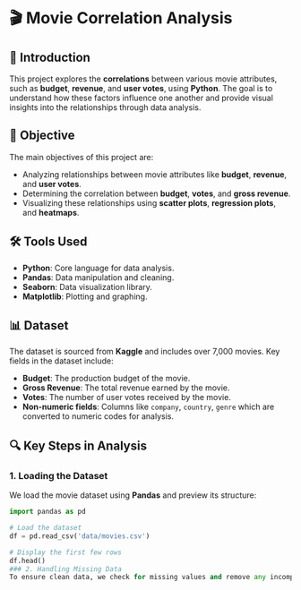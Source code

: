 # 🎬 Movie Correlation Analysis

## 📝 Introduction
This project explores the **correlations** between various movie attributes, such as **budget**, **revenue**, and **user votes**, using **Python**. The goal is to understand how these factors influence one another and provide visual insights into the relationships through data analysis.

## 🎯 Objective
The main objectives of this project are:
- Analyzing relationships between movie attributes like **budget**, **revenue**, and **user votes**.
- Determining the correlation between **budget**, **votes**, and **gross revenue**.
- Visualizing these relationships using **scatter plots**, **regression plots**, and **heatmaps**.

## 🛠️ Tools Used
- **Python**: Core language for data analysis.
- **Pandas**: Data manipulation and cleaning.
- **Seaborn**: Data visualization library.
- **Matplotlib**: Plotting and graphing.

## 📊 Dataset
The dataset is sourced from **Kaggle** and includes over 7,000 movies. Key fields in the dataset include:
- **Budget**: The production budget of the movie.
- **Gross Revenue**: The total revenue earned by the movie.
- **Votes**: The number of user votes received by the movie.
- **Non-numeric fields**: Columns like `company`, `country`, `genre` which are converted to numeric codes for analysis.

## 🔍 Key Steps in Analysis

### 1. Loading the Dataset
We load the movie dataset using **Pandas** and preview its structure:

```python
import pandas as pd

# Load the dataset
df = pd.read_csv('data/movies.csv')

# Display the first few rows
df.head()
### 2. Handling Missing Data
To ensure clean data, we check for missing values and remove any incomplete rows:
```
